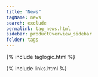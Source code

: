 ```yaml
---
title: "News"
tagName: news
search: exclude
permalink: tag_news.html
sidebar: productOverview_sidebar
folder: tags
---
```

{% include taglogic.html %}

{% include links.html %}
